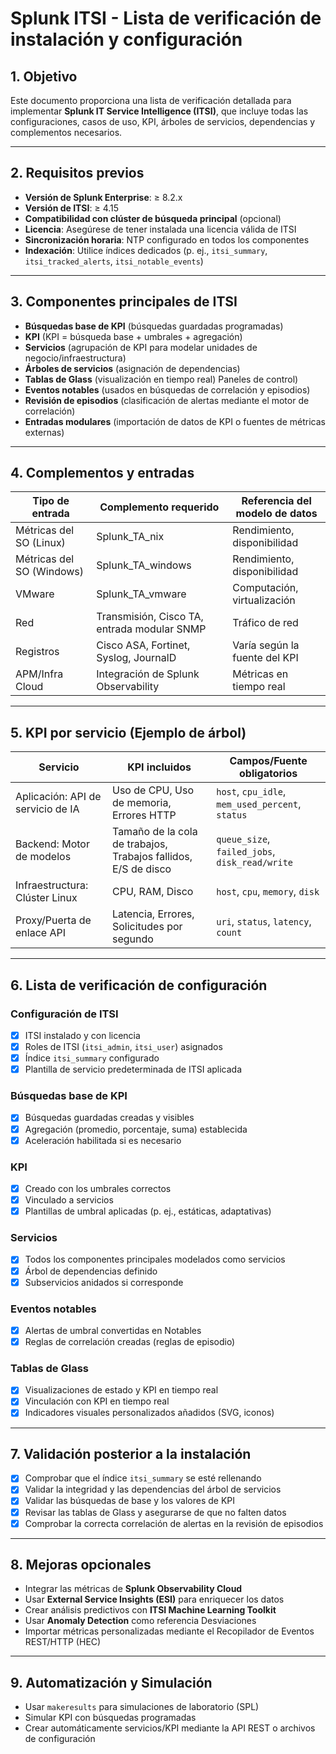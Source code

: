 # Splunk ITSI - Lista de verificación de instalación y configuración

## 1. Objetivo

Este documento proporciona una lista de verificación detallada para implementar **Splunk IT Service Intelligence (ITSI)**, que incluye todas las configuraciones, casos de uso, KPI, árboles de servicios, dependencias y complementos necesarios.

---

## 2. Requisitos previos

- **Versión de Splunk Enterprise**: ≥ 8.2.x
- **Versión de ITSI**: ≥ 4.15
- **Compatibilidad con clúster de búsqueda principal** (opcional)
- **Licencia**: Asegúrese de tener instalada una licencia válida de ITSI
- **Sincronización horaria**: NTP configurado en todos los componentes
- **Indexación**: Utilice índices dedicados (p. ej., `itsi_summary`, `itsi_tracked_alerts`, `itsi_notable_events`)

---

## 3. Componentes principales de ITSI

- **Búsquedas base de KPI** (búsquedas guardadas programadas)
- **KPI** (KPI = búsqueda base + umbrales + agregación)
- **Servicios** (agrupación de KPI para modelar unidades de negocio/infraestructura)
- **Árboles de servicios** (asignación de dependencias)
- **Tablas de Glass** (visualización en tiempo real) Paneles de control)
- **Eventos notables** (usados ​​en búsquedas de correlación y episodios)
- **Revisión de episodios** (clasificación de alertas mediante el motor de correlación)
- **Entradas modulares** (importación de datos de KPI o fuentes de métricas externas)

---

## 4. Complementos y entradas

| Tipo de entrada | Complemento requerido | Referencia del modelo de datos |
|---------------------|----------------------------------------|----------------------------|
| Métricas del SO (Linux) | Splunk_TA_nix | Rendimiento, disponibilidad |
| Métricas del SO (Windows) | Splunk_TA_windows | Rendimiento, disponibilidad |
| VMware | Splunk_TA_vmware | Computación, virtualización |
| Red | Transmisión, Cisco TA, entrada modular SNMP | Tráfico de red |
| Registros | Cisco ASA, Fortinet, Syslog, JournalD | Varía según la fuente del KPI |
| APM/Infra Cloud | Integración de Splunk Observability | Métricas en tiempo real |

---

## 5. KPI por servicio (Ejemplo de árbol)

| Servicio | KPI incluidos | Campos/Fuente obligatorios |
|----------------------------|------------------------------------------|------------------------------------------------|
| Aplicación: API de servicio de IA | Uso de CPU, Uso de memoria, Errores HTTP | `host`, `cpu_idle`, `mem_used_percent`, `status` |
| Backend: Motor de modelos | Tamaño de la cola de trabajos, Trabajos fallidos, E/S de disco | `queue_size`, `failed_jobs`, `disk_read/write` |
| Infraestructura: Clúster Linux | CPU, RAM, Disco | `host`, `cpu`, `memory`, `disk` |
| Proxy/Puerta de enlace API | Latencia, Errores, Solicitudes por segundo | `uri`, `status`, `latency`, `count` | | Base de datos | QPS, Consultas lentas, Estado de replicación | `query_count`, `slow_queries`, `replica_status` |

---

## 6. Lista de verificación de configuración

### Configuración de ITSI

- [x] ITSI instalado y con licencia
- [x] Roles de ITSI (`itsi_admin`, `itsi_user`) asignados
- [x] Índice `itsi_summary` configurado
- [x] Plantilla de servicio predeterminada de ITSI aplicada

### Búsquedas base de KPI

- [x] Búsquedas guardadas creadas y visibles
- [x] Agregación (promedio, porcentaje, suma) establecida
- [x] Aceleración habilitada si es necesario

### KPI

- [x] Creado con los umbrales correctos
- [x] Vinculado a servicios
- [x] Plantillas de umbral aplicadas (p. ej., estáticas, adaptativas)

### Servicios

- [x] Todos los componentes principales modelados como servicios
- [x] Árbol de dependencias definido
- [x] Subservicios anidados si corresponde

### Eventos notables

- [x] Alertas de umbral convertidas en Notables
- [x] Reglas de correlación creadas (reglas de episodio)

### Tablas de Glass

- [x] Visualizaciones de estado y KPI en tiempo real
- [x] Vinculación con KPI en tiempo real
- [x] Indicadores visuales personalizados añadidos (SVG, iconos)

---

## 7. Validación posterior a la instalación

- [x] Comprobar que el índice `itsi_summary` se esté rellenando
- [x] Validar la integridad y las dependencias del árbol de servicios
- [x] Validar las búsquedas de base y los valores de KPI
- [x] Revisar las tablas de Glass y asegurarse de que no falten datos
- [x] Comprobar la correcta correlación de alertas en la revisión de episodios

---

## 8. Mejoras opcionales

- Integrar las métricas de **Splunk Observability Cloud**
- Usar **External Service Insights (ESI)** para enriquecer los datos
- Crear análisis predictivos con **ITSI Machine Learning Toolkit**
- Usar **Anomaly Detection** como referencia Desviaciones
- Importar métricas personalizadas mediante el Recopilador de Eventos REST/HTTP (HEC)

---

## 9. Automatización y Simulación

- Usar `makeresults` para simulaciones de laboratorio (SPL)
- Simular KPI con búsquedas programadas
- Crear automáticamente servicios/KPI mediante la API REST o archivos de configuración
